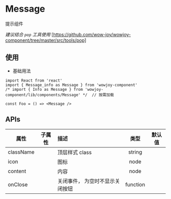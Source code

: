 # Message

提示组件

_建议结合 `pop` 工具使用_ [https://github.com/wow-joy/wowjoy-component/tree/master/src/tools/pop]

## 使用

- 基础用法

```
import React from 'react'
import { Message_info as Message } from 'wowjoy-component'
/* import { Info as Message } from 'wowjoy-component/lib/components/Message' */  // 按需加载

const Foo = () => <Message />
```

## APIs

| 属性      | 子属性 | 描述                            |   类型   | 默认值 |
| --------- | ------ | :------------------------------ | :------: | :----: |
| className |        | 顶层样式 class                  |  string  |        |
| icon      |        | 图标                            |   node   |        |
| content   |        | 内容                            |   node   |        |
| onClose   |        | 关闭事件， 为空时不显示关闭按钮 | function |        |
